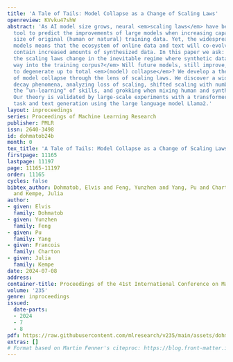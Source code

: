 ```yaml
---
title: 'A Tale of Tails: Model Collapse as a Change of Scaling Laws'
openreview: KVvku47shW
abstract: 'As AI model size grows, neural <em>scaling laws</em> have become a crucial
  tool to predict the improvements of large models when increasing capacity and the
  size of original (human or natural) training data. Yet, the widespread use of popular
  models means that the ecosystem of online data and text will co-evolve to progressively
  contain increased amounts of synthesized data. In this paper we ask: <em>How will
  the scaling laws change in the inevitable regime where synthetic data makes its
  way into the training corpus?</em> Will future models, still improve, or be doomed
  to degenerate up to total <em>(model) collapse</em>? We develop a theoretical framework
  of model collapse through the lens of scaling laws. We discover a wide range of
  decay phenomena, analyzing loss of scaling, shifted scaling with number of generations,
  the ”un-learning" of skills, and grokking when mixing human and synthesized data.
  Our theory is validated by large-scale experiments with a transformer on an arithmetic
  task and text generation using the large language model Llama2.'
layout: inproceedings
series: Proceedings of Machine Learning Research
publisher: PMLR
issn: 2640-3498
id: dohmatob24b
month: 0
tex_title: 'A Tale of Tails: Model Collapse as a Change of Scaling Laws'
firstpage: 11165
lastpage: 11197
page: 11165-11197
order: 11165
cycles: false
bibtex_author: Dohmatob, Elvis and Feng, Yunzhen and Yang, Pu and Charton, Francois
  and Kempe, Julia
author:
- given: Elvis
  family: Dohmatob
- given: Yunzhen
  family: Feng
- given: Pu
  family: Yang
- given: Francois
  family: Charton
- given: Julia
  family: Kempe
date: 2024-07-08
address:
container-title: Proceedings of the 41st International Conference on Machine Learning
volume: '235'
genre: inproceedings
issued:
  date-parts:
  - 2024
  - 7
  - 8
pdf: https://raw.githubusercontent.com/mlresearch/v235/main/assets/dohmatob24b/dohmatob24b.pdf
extras: []
# Format based on Martin Fenner's citeproc: https://blog.front-matter.io/posts/citeproc-yaml-for-bibliographies/
---
```

